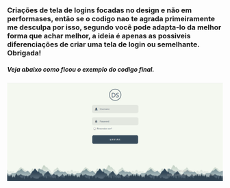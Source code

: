 ### Criações de tela de logins focadas no design e não em performases, então se o codigo nao te agrada primeiramente me desculpa por isso, segundo você pode adapta-lo da melhor forma que achar melhor, a ideia é apenas as possiveis diferenciações de criar uma tela de login ou semelhante. Obrigada!

##### Veja abaixo como ficou o exemplo do codigo final.
![](img.png)

